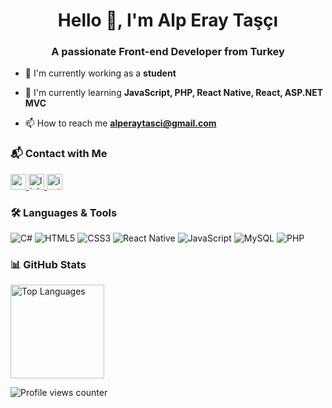 <h1 align="center">Hello 👋, I'm Alp Eray Taşçı</h1>
<h3 align="center">A passionate Front-end Developer from Turkey</h3>

- 🔭 I'm currently working as a **student**
 
- 🌱 I'm currently learning **JavaScript, PHP, React Native, React, ASP.NET MVC**
 
- 📫 How to reach me <a href="mailto:alperaytasci@gmail.com">**alperaytasci@gmail.com**</a>  


### 📬 Contact with Me

<p align="left">
  <a href="mailto:alperaytasci@gmail.com" target="_blank">
    <img src="https://img.shields.io/static/v1?message=Gmail&logo=gmail&label=&color=D14836&logoColor=white&labelColor=&style=for-the-badge" height="25" alt="gmail logo"/>
  </a>
  <a href="https://www.linkedin.com/in/alperaytasci" target="_blank">
    <img src="https://img.shields.io/static/v1?message=LinkedIn&logo=linkedin&label=&color=0077B5&logoColor=white&labelColor=&style=for-the-badge" height="25" alt="linkedin logo"/>
  </a>
  <a href="https://instagram.com/alperaytasci" target="_blank">
    <img src="https://img.shields.io/static/v1?message=Instagram&logo=instagram&label=&color=E4405F&logoColor=white&labelColor=&style=for-the-badge" height="25" alt="instagram logo"/>
  </a>
</p>


### 🛠 Languages & Tools

<p align="left">
  <img src="https://img.shields.io/badge/c%23-%23239120.svg?style=for-the-badge&logo=csharp&logoColor=white" alt="C#" />
  <img src="https://img.shields.io/badge/html5-%23E34F26.svg?style=for-the-badge&logo=html5&logoColor=white" alt="HTML5" />
  <img src="https://img.shields.io/badge/css3-%231572B6.svg?style=for-the-badge&logo=css3&logoColor=white" alt="CSS3" />
  <img src="https://img.shields.io/badge/react_native-%2320232a.svg?style=for-the-badge&logo=react&logoColor=%2361DAFB" alt="React Native" />
  <img src="https://img.shields.io/badge/javascript-%23323330.svg?style=for-the-badge&logo=javascript&logoColor=%23F7DF1E" alt="JavaScript" />
  <img src="https://img.shields.io/badge/mysql-4479A1.svg?style=for-the-badge&logo=mysql&logoColor=white" alt="MySQL" />
  <img src="https://img.shields.io/badge/php-%23777BB4.svg?style=for-the-badge&logo=php&logoColor=white" alt="PHP" />
</p>


### 📊 GitHub Stats

<p align="left">
  <img src="https://github-readme-stats.vercel.app/api/top-langs?username=alpperay&locale=en&hide_title=false&layout=compact&card_width=320&langs_count=5&theme=dracula&hide_border=false" height="150" alt="Top Languages" />
</p>


<p align="left">
  <img src="https://komarev.com/ghpvc/?username=alpperay" alt="Profile views counter" />
</p>
